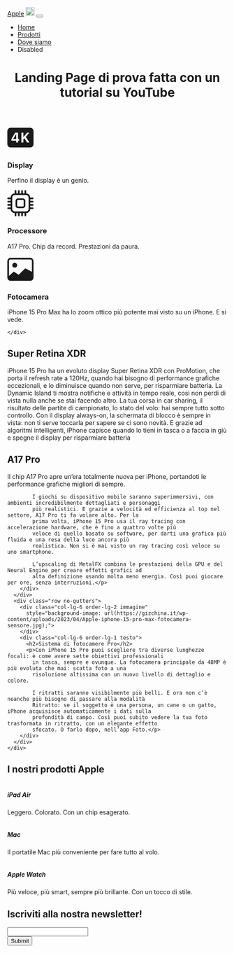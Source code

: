 <!doctype html>
<html lang="en">

<head>
  <!-- Required meta tags -->
  <meta charset="utf-8">
  <meta name="viewport" content="width=device-width, initial-scale=1">
  <title>Bootstrap demo</title>

  <!-- Questo importa il css di Boostrap, lo trovi nella documentazione ufficiale del framework -->
  <link href="https://cdn.jsdelivr.net/npm/bootstrap@5.3.2/dist/css/bootstrap.min.css" rel="stylesheet"
    integrity="sha384-T3c6CoIi6uLrA9TneNEoa7RxnatzjcDSCmG1MXxSR1GAsXEV/Dwwykc2MPK8M2HN" crossorigin="anonymous">
  <!-- Link di collegamento con il file CSS -->
  <link rel="stylesheet" href="style.css">
</head>

<body>

  <!-- Navbar Boostrap -->
  <nav class="navbar navbar-expand-lg bg-body-tertiary">
    <div class="container-fluid">
      <a class="navbar-brand" href="#">Apple</a>
      <img src="Logo Apple.PNG" alt="Logo" width="20" height="20">
      <button class="navbar-toggler" type="button" data-bs-toggle="collapse" data-bs-target="#navbarNav"
        aria-controls="navbarNav" aria-expanded="false" aria-label="Toggle navigation">
        <span class="navbar-toggler-icon"></span>
      </button>
      <div class="collapse navbar-collapse" id="navbarNav">
        <ul class="navbar-nav">
          <li class="nav-item">
            <a class="nav-link active" aria-current="page" href="index.html">Home</a>
          </li>
          <li class="nav-item">
            <a class="nav-link" href="prodotti.html">Prodotti</a>
          </li>
          <li class="nav-item">
            <a class="nav-link" href="dovesiamo.html">Dove siamo</a>
          </li>
          <li class="nav-item">
            <a class="nav-link disabled" aria-disabled="true">Disabled</a>
          </li>
        </ul>
      </div>
    </div>
  </nav>

  <header class="head-banner text-white text-center">
    <div class="container">
      <div class="row">
        <div class="col-xl-9 mx-auto">
          <h1>Landing Page di prova fatta con un tutorial su YouTube</h1>
        </div>
      </div>
    </div>
  </header>

  <section class="sezione-icone bg-light text-center">
    <div class="container">
      <div class="row">
        <div class="col-lg-4">
          <div class="mb-5">
            <svg xmlns="http://www.w3.org/2000/svg" width="60" height="60" fill="currentColor"
              class="bi bi-badge-4k-fill" viewBox="0 0 16 16">
              <path d="M3.577 8.9v.03h1.828V5.898h-.062a47 47 0 0 0-1.766 3.001z" />
              <path
                d="M2 2a2 2 0 0 0-2 2v8a2 2 0 0 0 2 2h12a2 2 0 0 0 2-2V4a2 2 0 0 0-2-2zm2.372 3.715.435-.714h1.71v3.93h.733v.957h-.733V11H5.405V9.888H2.5v-.971c.574-1.077 1.225-2.142 1.872-3.202m7.73-.714h1.306l-2.14 2.584L13.5 11h-1.428l-1.679-2.624-.615.7V11H8.59V5.001h1.187v2.686h.057L12.102 5z" />
            </svg>
            <h3>Display</h3>
            <p class="lead mb-0">Perfino il display è un genio.</p>
          </div>
        </div>
        <div class="col-lg-4">
          <div class="mb-5">
            <svg xmlns="http://www.w3.org/2000/svg" width="60" height="60" fill="currentColor" class="bi bi-cpu"
              viewBox="0 0 16 16">
              <path
                d="M5 0a.5.5 0 0 1 .5.5V2h1V.5a.5.5 0 0 1 1 0V2h1V.5a.5.5 0 0 1 1 0V2h1V.5a.5.5 0 0 1 1 0V2A2.5 2.5 0 0 1 14 4.5h1.5a.5.5 0 0 1 0 1H14v1h1.5a.5.5 0 0 1 0 1H14v1h1.5a.5.5 0 0 1 0 1H14v1h1.5a.5.5 0 0 1 0 1H14a2.5 2.5 0 0 1-2.5 2.5v1.5a.5.5 0 0 1-1 0V14h-1v1.5a.5.5 0 0 1-1 0V14h-1v1.5a.5.5 0 0 1-1 0V14h-1v1.5a.5.5 0 0 1-1 0V14A2.5 2.5 0 0 1 2 11.5H.5a.5.5 0 0 1 0-1H2v-1H.5a.5.5 0 0 1 0-1H2v-1H.5a.5.5 0 0 1 0-1H2v-1H.5a.5.5 0 0 1 0-1H2A2.5 2.5 0 0 1 4.5 2V.5A.5.5 0 0 1 5 0m-.5 3A1.5 1.5 0 0 0 3 4.5v7A1.5 1.5 0 0 0 4.5 13h7a1.5 1.5 0 0 0 1.5-1.5v-7A1.5 1.5 0 0 0 11.5 3zM5 6.5A1.5 1.5 0 0 1 6.5 5h3A1.5 1.5 0 0 1 11 6.5v3A1.5 1.5 0 0 1 9.5 11h-3A1.5 1.5 0 0 1 5 9.5zM6.5 6a.5.5 0 0 0-.5.5v3a.5.5 0 0 0 .5.5h3a.5.5 0 0 0 .5-.5v-3a.5.5 0 0 0-.5-.5z" />
            </svg>
            <h3>Processore</h3>
            <p class="lead mb-0">A17 Pro.
              Chip da record. Prestazioni da paura.</p>
          </div>
        </div>
        <div class="col-lg-4">
          <div class="mb-5">
            <svg xmlns="http://www.w3.org/2000/svg" width="60" height="60" fill="currentColor" class="bi bi-image"
              viewBox="0 0 16 16">
              <path d="M6.002 5.5a1.5 1.5 0 1 1-3 0 1.5 1.5 0 0 1 3 0" />
              <path
                d="M2.002 1a2 2 0 0 0-2 2v10a2 2 0 0 0 2 2h12a2 2 0 0 0 2-2V3a2 2 0 0 0-2-2zm12 1a1 1 0 0 1 1 1v6.5l-3.777-1.947a.5.5 0 0 0-.577.093l-3.71 3.71-2.66-1.772a.5.5 0 0 0-.63.062L1.002 12V3a1 1 0 0 1 1-1z" />
            </svg>
            <h3>Fotocamera</h3>
            <p class="lead mb-0">iPhone 15 Pro Max ha lo zoom ottico più potente mai visto su un iPhone. E si vede.</p>
          </div>
        </div>
      </div>

    </div>

  </section>

  <section class="sezione-immagini">
    <div class="container-fluid p-0">
      <div class="row no-gutters">
        <div class="col-lg-6 order-lg-2 immagine"
          style="background-image: url(https://www.apple.com/newsroom/videos/iphone-15-pro-action-button/posters/Apple-iPhone-15-Pro-lineup-Action-button-230912.jpg.large_2x.jpg);">
        </div>
        <div class="col-lg-6 order-lg-1 testo">
          <h2>Super Retina XDR</h2>
          <p>iPhone 15 Pro ha un evoluto display Super Retina XDR con ProMotion, che porta il refresh rate a 120Hz,
            quando hai bisogno di performance grafiche eccezionali, e lo diminuisce quando non serve, per risparmiare
            batteria. La Dynamic Island ti mostra notifiche e attività in tempo reale, così non perdi di vista nulla
            anche se stai facendo altro. La tua corsa in car sharing, il risultato delle partite di campionato, lo stato
            del volo: hai sempre tutto sotto controllo. Con il display always-on, la schermata di blocco è sempre in
            vista: non ti serve toccarla per sapere se ci sono novità. E grazie ad algoritmi intelligenti, iPhone
            capisce quando lo tieni in tasca o a faccia in giù e spegne il display per risparmiare batteria</p>
        </div>
      </div>
      <div class="row no-gutters">
        <div class="col-lg-6 immagine"
          style="background-image: url(https://gagadget.com/media/uploads/iphone-15-pro-vai-rodar-death.jpg);"></div>
        <div class="col-lg-6 testo">
          <h2>A17 Pro</h2>
          <p>Il chip A17 Pro apre un’era totalmente nuova per iPhone, portandoti le performance grafiche migliori di
            sempre.

            I giochi su dispositivo mobile saranno superimmersivi, con ambienti incredibilmente dettagliati e personaggi
            più realistici. E grazie a velocità ed efficienza al top nel settore, A17 Pro ti fa volare alto. Per la
            prima volta, iPhone 15 Pro usa il ray tracing con accelerazione hardware, che è fino a quattro volte più
            veloce di quello basato su software, per darti una grafica più fluida e una resa della luce ancora più
            realistica. Non si è mai visto un ray tracing così veloce su uno smartphone.

            L’upscaling di MetalFX combina le prestazioni della GPU e del Neural Engine per creare effetti grafici ad
            alta definizione usando molta meno energia. Così puoi giocare per ore, senza interruzioni.</p>
        </div>
      </div>
      <div class="row no-gutters">
        <div class="col-lg-6 order-lg-2 immagine"
          style="background-image: url(https://gizchina.it/wp-content/uploads/2023/04/Apple-iphone-15-pro-max-fotocamera-sensore.jpg);">
        </div>
        <div class="col-lg-6 order-lg-1 testo">
          <h2>Sistema di fotocamere Pro</h2>
          <p>Con iPhone 15 Pro puoi scegliere tra diverse lunghezze focali: è come avere sette obiettivi professionali
            in tasca, sempre e ovunque. La fotocamera principale da 48MP è più evoluta che mai: scatta foto a una
            risoluzione altissima con un nuovo livello di dettaglio e colore.

            I ritratti saranno visibilmente più belli. E ora non c’è neanche più bisogno di passare alla modalità
            Ritratto: se il soggetto è una persona, un cane o un gatto, iPhone acquisisce automaticamente i dati sulla
            profondità di campo. Così puoi subito vedere la tua foto trasformata in ritratto, con un elegante effetto
            sfocato. O farlo dopo, nell’app Foto.</p>
        </div>
      </div>
    </div>
  </section>


  <!-- Sezione recensioni clienti -->
  <section class="prodotti text-center bg-light">
    <div class="container">
      <div class="row">
        <h2 class="mb-5">I nostri prodotti Apple</h2>
        <div class="col-lg-4">
          <div class="prodotto-singolo mx-auto mb-5 mb-lg-0">
            <img class="rounded-circle mb-3"
              src="https://www.tradeinn.com/f/13777/137777424/apple-ipad-air-64gb-10.9.jpg" alt="">
            <h5>iPad Air</h5>
            <p class="font-weight-light mb-0">Leggero. Colorato.
              Con un chip esagerato.</p>
          </div>
        </div>
        <div class="col-lg-4">
          <div class="prodotto-singolo mx-auto mb-5 mb-lg-0">
            <img class="rounded-circle mb-3"
              src="https://www.tradeinn.com/f/14062/140622451/apple-macbook-pro-13-m2-8cpu-16cgpu-8gb-256gb-ssd.jpg"
              alt="">
            <h5>Mac</h5>
            <p class="font-weight-light mb-0">
              Il portatile Mac più conveniente per fare tutto al volo.</p>
          </div>
        </div>
        <div class="col-lg-4">
          <div class="prodotto-singolo mx-auto mb-5 mb-lg-0">
            <img class="rounded-circle mb-3"
              src="https://www.tradeinn.com/f/14041/140417016/cool-gomma-leash-apple-watch-42-44-45-mm.jpg" alt="">
            <h5>Apple Watch</h5>
            <p class="font-weight-light mb-0">
              Più veloce, più smart, sempre più brillante.
              Con un tocco di stile.</p>
          </div>
        </div>
      </div>
    </div>
  </section>

  <section class="newsletter text-white text-center">
    <div class="container">
      <div class="row">
        <div class="col-xl-9 mx-auto">
          <h2 class="mb-4">Iscriviti alla nostra newsletter!</h2>
        </div>
        <div class="col-md-10 col-lg-8 col-xl-7 mx-auto">
          <form>
            <div class="form-row">
              <div class="col-12.col-md-9 mb-2 mb-md-0">
                <input type="email" class="form-control form-control-lg" id="exampleInputEmail1"
                  aria-describedby="emailHelp">
              </div>
              <div class="col-12 col-md-3">
                <button type="submit" class="btn btn-primary btn-lg btn-block">Submit</button>
              </div>
            </div>
          </form>
        </div>
      </div>
    </div>



  </section>


  <!-- Questo è il bundle js di Boostrap -->
  <script src="https://cdn.jsdelivr.net/npm/bootstrap@5.3.2/dist/js/bootstrap.bundle.min.js"
    integrity="sha384-C6RzsynM9kWDrMNeT87bh95OGNyZPhcTNXj1NW7RuBCsyN/o0jlpcV8Qyq46cDfL"
    crossorigin="anonymous"></script>
</body>

</html>
